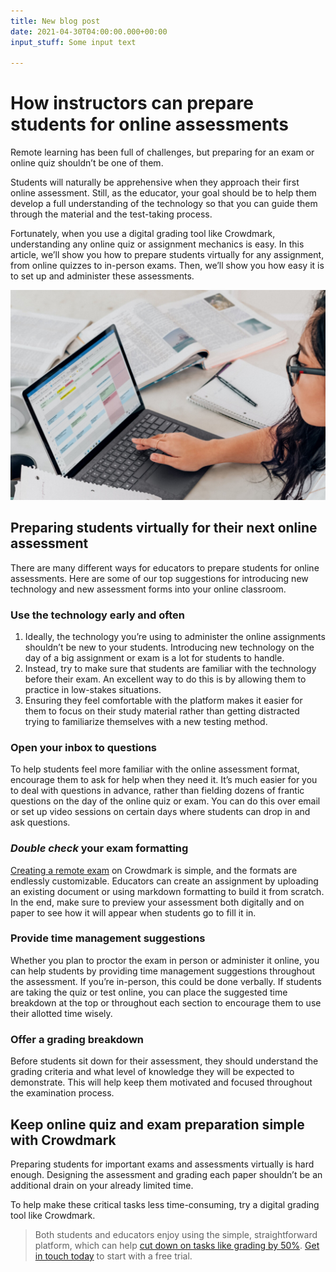 ```yaml
---
title: New blog post
date: 2021-04-30T04:00:00.000+00:00
input_stuff: Some input text

---
```

# How instructors can prepare students for online assessments

Remote learning has been full of challenges, but preparing for an exam or online quiz shouldn’t be one of them.

Students will naturally be apprehensive when they approach their first online assessment. Still, as the educator, your goal should be to help them develop a full understanding of the technology so that you can guide them through the material and the test-taking process.

Fortunately, when you use a digital grading tool like Crowdmark, understanding any online quiz or assignment mechanics is easy. In this article, we’ll show you how to prepare students virtually for any assignment, from online quizzes to in-person exams. Then, we’ll show you how easy it is to set up and administer these assessments.

![](/uploads/how-instructors-can-prepare-students-for-online-assessments.jpg)

## Preparing students virtually for their next online assessment

There are many different ways for educators to prepare students for online assessments. Here are some of our top suggestions for introducing new technology and new assessment forms into your online classroom.

### Use the technology early and often

1. Ideally, the technology you’re using to administer the online assignments shouldn’t be new to your students. Introducing new technology on the day of a big assignment or exam is a lot for students to handle.
2. Instead, try to make sure that students are familiar with the technology before their exam. An excellent way to do this is by allowing them to practice in low-stakes situations.
3. Ensuring they feel comfortable with the platform makes it easier for them to focus on their study material rather than getting distracted trying to familiarize themselves with a new testing method.

### Open your inbox to questions

To help students feel more familiar with the online assessment format, encourage them to ask for help when they need it. It’s much easier for you to deal with questions in advance, rather than fielding dozens of frantic questions on the day of the online quiz or exam. You can do this over email or set up video sessions on certain days where students can drop in and ask questions.

### _Double check_ your exam formatting

[Creating a remote exam](https://crowdmark.com/help/creating-a-remote-exam/) on Crowdmark is simple, and the formats are endlessly customizable. Educators can create an assignment by uploading an existing document or using markdown formatting to build it from scratch. In the end, make sure to preview your assessment both digitally and on paper to see how it will appear when students go to fill it in.

### Provide time management suggestions

Whether you plan to proctor the exam in person or administer it online, you can help students by providing time management suggestions throughout the assessment. If you’re in-person, this could be done verbally. If students are taking the quiz or test online, you can place the suggested time breakdown at the top or throughout each section to encourage them to use their allotted time wisely.

### Offer a grading breakdown

Before students sit down for their assessment, they should understand the grading criteria and what level of knowledge they will be expected to demonstrate. This will help keep them motivated and focused throughout the examination process.

## Keep online quiz and exam preparation simple with Crowdmark

Preparing students for important exams and assessments virtually is hard enough. Designing the assessment and grading each paper shouldn’t be an additional drain on your already limited time.

To help make these critical tasks less time-consuming, try a digital grading tool like Crowdmark. 

> Both students and educators enjoy using the simple, straightforward platform, which can help [cut down on tasks like grading by 50%](https://crowdmark.com/our-story/). [Get in touch today](https://crowdmark.com/contact/) to start with a free trial.